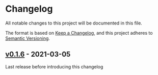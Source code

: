 # Changelog

All notable changes to this project will be documented in this file.

The format is based on [Keep a Changelog](https://keepachangelog.com/en/1.0.0/),
and this project adheres to [Semantic Versioning](https://semver.org/spec/v2.0.0.html).

## [v0.1.6] - 2021-03-05

Last release before introducing this changelog


[v0.1.6]: https://github.com/BodenmillerGroup/napping/releases/tag/v0.1.6
